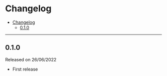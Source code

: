 # Changelog

- [Changelog](#changelog)
  - [0.1.0](#010)

---

## 0.1.0

Released on 26/06/2022

- First release
